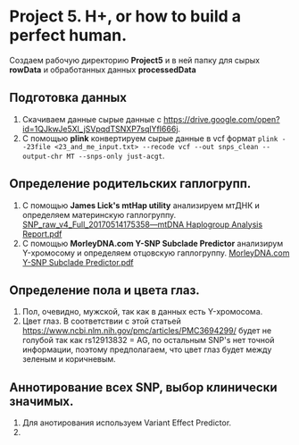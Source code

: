 # Project 5. H+, or how to build a perfect human.
Создаем рабочую директорию **Project5** и в ней папку для сырых **rowData** и обработанных данных **processedData**

## Подготовка данных
1. Скачиваем данные сырые данные с https://drive.google.com/open?id=1QJkwJe5Xl_jSVpqdTSNXP7sqlYfI666j.
2. C помощью **plink** конвертируем сырые данные в vcf формат `plink --23file <23_and_me_input.txt> --recode vcf --out snps_clean --output-chr MT --snps-only just-acgt`.

## Определение родительских гаплогрупп.
1. С помощью **James Lick's mtHap utility** анализируем мтДНК и определяем материнскую гаплогруппу. [SNP_raw_v4_Full_20170514175358—mtDNA Haplogroup Analysis Report.pdf](https://github.com/Daniil-Vlasenko/IBBioinformaticsWorkshop/files/10757570/SNP_raw_v4_Full_20170514175358.mtDNA.Haplogroup.Analysis.Report.pdf)
2. С помощью **MorleyDNA.com Y-SNP Subclade Predictor** анализирум Y-хромосому и определяем отцовскую гаплогруппу. [MorleyDNA.com Y-SNP Subclade Predictor.pdf](https://github.com/Daniil-Vlasenko/IBBioinformaticsWorkshop/files/10757583/MorleyDNA.com.Y-SNP.Subclade.Predictor.pdf)

## Определение пола и цвета глаз.
1. Пол, очевидно, мужской, так как в данных есть Y-хромосома.
2. Цвет глаз. В соответствии с этой статьей https://www.ncbi.nlm.nih.gov/pmc/articles/PMC3694299/ будет не голубой так как rs12913832 = AG, по остальным SNP's нет точной информации, поэтому предполагаем, что цвет глаз будет между зеленым и коричневым.

## Аннотирование всех SNP, выбор клинически значимых.
1. Для анотирования используем Variant Effect Predictor.
2. 

